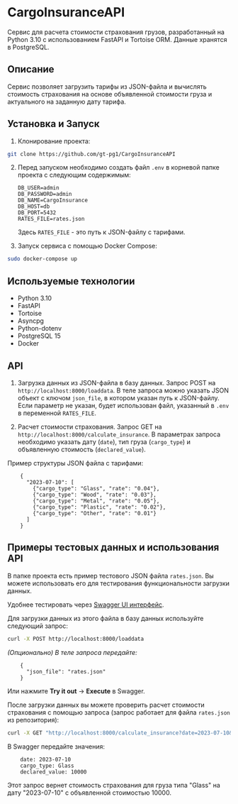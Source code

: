 
# CargoInsuranceAPI

Сервис для расчета стоимости страхования грузов, разработанный на Python 3.10 с использованием FastAPI и Tortoise ORM. Данные хранятся в PostgreSQL.

## Описание

Сервис позволяет загрузить тарифы из JSON-файла и вычислять стоимость страхования на основе объявленной стоимости груза и актуального на заданную дату тарифа.

## Установка и Запуск

1.  Клонирование проекта:

```bash
git clone https://github.com/gt-pg1/CargoInsuranceAPI
```

2.  Перед запуском необходимо создать файл `.env` в корневой папке проекта с следующим содержимым:

        DB_USER=admin
        DB_PASSWORD=admin
        DB_NAME=CargoInsurance
        DB_HOST=db
        DB_PORT=5432
        RATES_FILE=rates.json

    Здесь `RATES_FILE` - это путь к JSON-файлу с тарифами.


3.  Запуск сервиса с помощью Docker Compose:

```bash
sudo docker-compose up
```

## Используемые технологии
-   Python 3.10
-   FastAPI
-   Tortoise
-   Asyncpg
-   Python-dotenv
-   PostgreSQL 15
-   Docker

## API

1.  Загрузка данных из JSON-файла в базу данных. Запрос POST на `http://localhost:8000/loaddata`. В теле запроса можно указать JSON объект с ключом `json_file`, в котором указан путь к JSON-файлу. Если параметр не указан, будет использован файл, указанный в `.env` в переменной `RATES_FILE`.
    
2.  Расчет стоимости страхования. Запрос GET на `http://localhost:8000/calculate_insurance`. В параметрах запроса необходимо указать дату (`date`), тип груза (`cargo_type`) и объявленную стоимость (`declared_value`).
    

Пример структуры JSON файла с тарифами:

        {
          "2023-07-10": [
            {"cargo_type": "Glass", "rate": "0.04"},
            {"cargo_type": "Wood", "rate": "0.03"},
            {"cargo_type": "Metal", "rate": "0.05"},
            {"cargo_type": "Plastic", "rate": "0.02"},
            {"cargo_type": "Other", "rate": "0.01"}
          ]
        }

## Примеры тестовых данных и использования API

В папке проекта есть пример тестового JSON файла `rates.json`. Вы можете использовать его для тестирования функциональности загрузки данных.

Удобнее тестировать через [Swagger UI интерфейс](http://localhost:8000/docs).

Для загрузки данных из этого файла в базу данных используйте следующий запрос:

```bash
curl -X POST http://localhost:8000/loaddata
``` 

_(Опционально) В теле запроса передайте:_

        {
          "json_file": "rates.json"
        }

Или нажмите **Try it out** -> **Execute** в Swagger.

После загрузки данных вы можете проверить расчет стоимости страхования с помощью запроса (запрос работает для файла `rates.json` из репозитория):

```bash
curl -X GET "http://localhost:8000/calculate_insurance?date=2023-07-10&cargo_type=Glass&declared_value=10000"
```

В Swagger передайте значения:

        date: 2023-07-10
        cargo_type: Glass
        declared_value: 10000

Этот запрос вернет стоимость страхования для груза типа "Glass" на дату "2023-07-10" с объявленной стоимостью 10000.